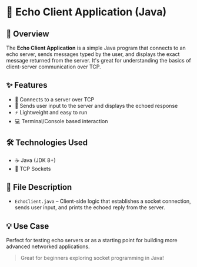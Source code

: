 # 🔁 Echo Client Application (Java)

## 📌 Overview
The **Echo Client Application** is a simple Java program that connects to an echo server, sends messages typed by the user, and displays the exact message returned from the server. It's great for understanding the basics of client-server communication over TCP.

## ✨ Features
- 🔗 Connects to a server over TCP
- 💬 Sends user input to the server and displays the echoed response
- ⚡ Lightweight and easy to run
- 💻 Terminal/Console based interaction

## 🛠️ Technologies Used
- ☕ Java (JDK 8+)
- 🔌 TCP Sockets

## 📂 File Description
- `EchoClient.java` – Client-side logic that establishes a socket connection, sends user input, and prints the echoed reply from the server.

## 💡 Use Case
Perfect for testing echo servers or as a starting point for building more advanced networked applications.

> Great for beginners exploring socket programming in Java!
